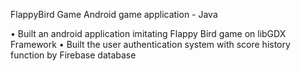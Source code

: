 FlappyBird Game
Android game application - Java

•	Built an android application imitating Flappy Bird game on libGDX Framework
•	Built the user authentication system with score history function by Firebase database

